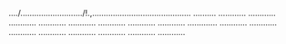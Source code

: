 ..../.........................../!.,........................................... ..........
............
............
............
............
............
............
............
............
.............
............
............
............
............
............
............
............
............


